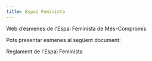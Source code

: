 ```yaml
---
title: Espai Feminista
---
```


<div class="text-3xl mb-5 lh-sm">
Web d’esmenes de l'Espai Feminista de Més–Compromís
</div>

Pots presentar esmenes al següent document:

<div class="doc-grid mb-6">
  <nuxt-link to="/espai-feminista/reglament" class="doc-button">
  Reglament de l'Espai Feminista 
  </nuxt-link>
</div>
